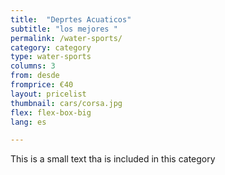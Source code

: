 ```yaml
---
title:  "Deprtes Acuaticos"
subtitle: "los mejores "
permalink: /water-sports/
category: category
type: water-sports
columns: 3
from: desde
fromprice: €40
layout: pricelist
thumbnail: cars/corsa.jpg
flex: flex-box-big
lang: es

---
```


This is a small text tha is included in this category
